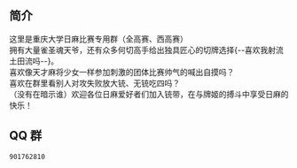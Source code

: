 ## 简介
这里是重庆大学日麻比赛专用群（全高赛、西高赛）  
拥有大量雀圣魂天爷，还有众多何切高手给出独具匠心的切牌选择{--喜欢我射流土田流吗--}。  
喜欢像天才麻将少女一样参加刺激的团体比赛帅气的喊出自摸吗？  
喜欢在群里看别人对攻失败放大铳、无铳吃四吗？  
（没有在暗示谁）欢迎各位日麻爱好者们加入铳带，在与牌姬的搏斗中享受日麻的快乐！  

## QQ 群
`901762810`
